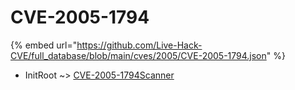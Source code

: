 # CVE-2005-1794
{% embed url="https://github.com/Live-Hack-CVE/full_database/blob/main/cves/2005/CVE-2005-1794.json" %}

* InitRoot ~> [CVE-2005-1794Scanner](https://www.alice-snow.ru/2005/database/cve-2005-1794/cve-2005-1794scanner-initroot)